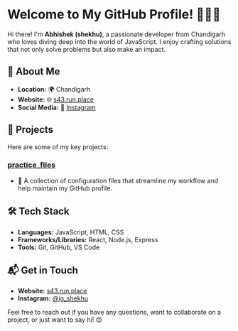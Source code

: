 # Welcome to My GitHub Profile! 👨‍💻✨

Hi there! I'm **Abhishek (shekhu)**, a passionate developer from Chandigarh who loves diving deep into the world of JavaScript. I enjoy crafting solutions that not only solve problems but also make an impact.

## 🌟 About Me

- **Location:** 🌍 Chandigarh
- **Website:** 🌐 [s43.run.place](https://www.s43.run.place)
- **Social Media:** 📸 [Instagram](https://www.instagram.com/ig_shekhu)

## 🚀 Projects

Here are some of my key projects:

### [practice_files](https://github.com/s43khu/practice_files)
- 📁 A collection of configuration files that streamline my workflow and help maintain my GitHub profile.

## 🛠️ Tech Stack

- **Languages:** JavaScript, HTML, CSS
- **Frameworks/Libraries:** React, Node.js, Express
- **Tools:** Git, GitHub, VS Code

## 📬 Get in Touch

- **Website:** [s43.run.place](https://www.s43.run.place)
- **Instagram:** [@ig_shekhu](https://www.instagram.com/ig_shekhu)

Feel free to reach out if you have any questions, want to collaborate on a project, or just want to say hi! 😊
